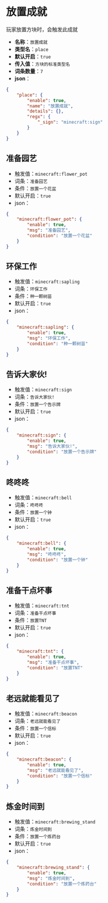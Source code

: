 # 放置成就

玩家放置方块时，会触发此成就

- **名称**：`放置成就`
- **类型名**：`place`
- **默认开启**：`true`
- **传入值**：`方块的标准类型名`
- **词条数量**：`7`
- **json**：

```json
{
	"place": {
		"enable": true,
		"name": "放置成就",
		"details": {},
		"regx": {
			"_sign": "minecraft:sign"
		}
	}
}
```




## 准备园艺

- 触发值：`minecraft:flower_pot`
- 词条：`准备园艺`
- 条件：`放置一个花盆`
- 默认开启：`true`
- json：

```json
{
	"minecraft:flower_pot": {
		"enable": true,
		"msg": "准备园艺",
		"condition": "放置一个花盆"
	}
}
```


## 环保工作

- 触发值：`minecraft:sapling`
- 词条：`环保工作`
- 条件：`种一颗树苗`
- 默认开启：`true`
- json：

```json
{
	"minecraft:sapling": {
		"enable": true,
		"msg": "环保工作",
		"condition": "种一颗树苗"
	}
}
```


## 告诉大家伙!

- 触发值：`minecraft:sign`
- 词条：`告诉大家伙!`
- 条件：`放置一个告示牌`
- 默认开启：`true`
- json：

```json
{
	"minecraft:sign": {
		"enable": true,
		"msg": "告诉大家伙!",
		"condition": "放置一个告示牌"
	}
}
```


## 咚咚咚

- 触发值：`minecraft:bell`
- 词条：`咚咚咚`
- 条件：`放置一个钟`
- 默认开启：`true`
- json：

```json
{
	"minecraft:bell": {
		"enable": true,
		"msg": "咚咚咚",
		"condition": "放置一个钟"
	}
}
```


## 准备干点坏事

- 触发值：`minecraft:tnt`
- 词条：`准备干点坏事`
- 条件：`放置TNT`
- 默认开启：`true`
- json：

```json
{
	"minecraft:tnt": {
		"enable": true,
		"msg": "准备干点坏事",
		"condition": "放置TNT"
	}
}
```


## 老远就能看见了

- 触发值：`minecraft:beacon`
- 词条：`老远就能看见了`
- 条件：`放置一个信标`
- 默认开启：`true`
- json：

```json
{
	"minecraft:beacon": {
		"enable": true,
		"msg": "老远就能看见了",
		"condition": "放置一个信标"
	}
}
```


## 炼金时间到

- 触发值：`minecraft:brewing_stand`
- 词条：`炼金时间到`
- 条件：`放置一个炼药台`
- 默认开启：`true`
- json：

```json
{
	"minecraft:brewing_stand": {
		"enable": true,
		"msg": "炼金时间到",
		"condition": "放置一个炼药台"
	}
}
```


